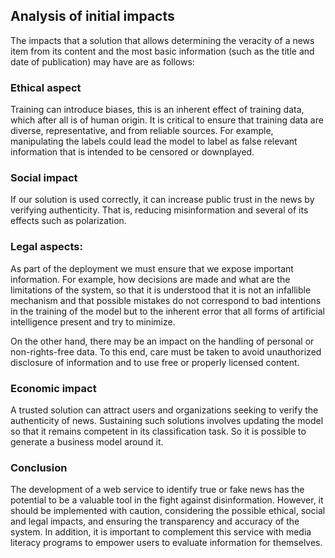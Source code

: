 ## Analysis of initial impacts

The impacts that a solution that allows determining the veracity of a news item from its content and the most basic information (such as the title and date of publication) may have are as follows:

### Ethical aspect

Training can introduce biases, this is an inherent effect of training data, which after all is of human origin. It is critical to ensure that training data are diverse, representative, and from reliable sources. For example, manipulating the labels could lead the model to label as false relevant information that is intended to be censored or downplayed.

### Social impact

If our solution is used correctly, it can increase public trust in the news by verifying authenticity. That is, reducing misinformation and several of its effects such as polarization.

### Legal aspects:

As part of the deployment we must ensure that we expose important information. For example, how decisions are made and what are the limitations of the system, so that it is understood that it is not an infallible mechanism and that possible mistakes do not correspond to bad intentions in the training of the model but to the inherent error that all forms of artificial intelligence present and try to minimize. 

On the other hand, there may be an impact on the handling of personal or non-rights-free data. To this end, care must be taken to avoid unauthorized disclosure of information and to use free or properly licensed content. 

### Economic impact

A trusted solution can attract users and organizations seeking to verify the authenticity of news. Sustaining such solutions involves updating the model so that it remains competent in its classification task. So it is possible to generate a business model around it.

### Conclusion

The development of a web service to identify true or fake news has the potential to be a valuable tool in the fight against disinformation. However, it should be implemented with caution, considering the possible ethical, social and legal impacts, and ensuring the transparency and accuracy of the system. In addition, it is important to complement this service with media literacy programs to empower users to evaluate information for themselves.
